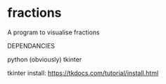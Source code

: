 # fractions
A program to visualise fractions



DEPENDANCIES

python (obviously)
tkinter

tkinter install: https://tkdocs.com/tutorial/install.html
